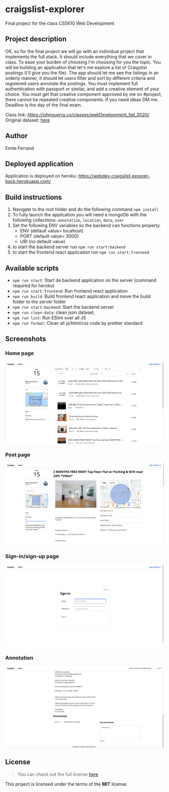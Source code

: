 # craigslist-explorer

Final project for the class CS5610 Web Development


## Project description

OK, so for the final project we will go with an individual project that implements the full stack. It should include everything that we cover in class. To ease your burden of choosing I'm choosing for you the topic.
You will be building an application that let's me explore a list of Craigslist postings (I'll give you the file). The app should let me see the listings in an orderly manner, it should let users filter and sort by different criteria and registered users annotate the postings.
You must implement full authentication with passport or similar, and add a creative element of your choice. You must get that creative component approved by me on #project, there cannot be repeated creative components. If you need ideas DM me.
Deadline is the day of the final exam.

Class link: https://johnguerra.co/classes/webDevelopment_fall_2020/
Original dataset: [here](/data/apts.json)

## Author

Emile Ferrand

## Deployed application

Application is deployed on heroku: https://webdev-craigslist-exporer-back.herokuapp.com/


## Build instructions

1. Navigate to the root folder and do the following command `npm install`
2. To fully launch the application you will need a mongoDb with the following collections: `annotation`, `location`, `data`, `user`
3. Set the following ENV variables so the backend can functions property.
    - ENV (default value= localhost)
    - PORT (default value= 3000)  
    - URI (no default value)
4. to start the backend server run `npm run start:backend`
4. to start the frontend react application run `npm run start:frontend`

## Available scripts

- `npm run start`: Start de backend application on the server (command required for heroku)
- `npm run start:frontend`: Run frontend react application
- `npm run build`: Build frontend react application and move the build folder to the server folder
- `npm run start:backend`: Start the backend server
- `npm run clean-data`: clean json dataset,
- `npm run lint`: Run ESlint over all JS
- `npm run format`: Clean all js/html/css code by prettier standard

## Screenshots

### Home page
![Image of Adobe color](./screenshots/home.png)

### Post page
![Image of Adobe color](./screenshots/post.png)

### Sign-in/sign-up page
![Image of Adobe color](./screenshots/signin.png)

### Annotation
![Image of Adobe color](./screenshots/annotation.png)

## License

> You can check out the full license [here](/LICENSE)

This project is licensed under the terms of the **MIT** license.

